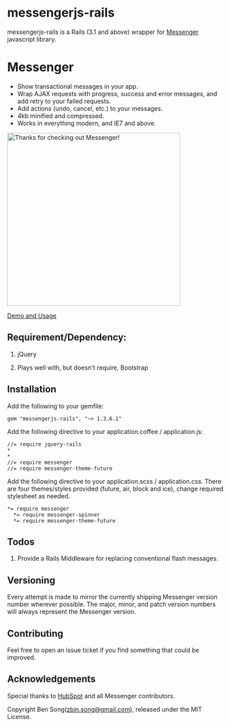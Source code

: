 # messengerjs-rails

messengerjs-rails is a Rails (3.1 and above) wrapper for [Messenger](http://github.hubspot.com/messenger/) javascript library.

# Messenger

- Show transactional messages in your app.
- Wrap AJAX requests with progress, success and error messages, and add retry to your failed requests.
- Add actions (undo, cancel, etc.) to your messages.
- 4kb minified and compressed.
- Works in everything modern, and IE7 and above.

<a href="http://hubspot.github.com/messenger">
  <img src="https://raw.github.com/HubSpot/messenger/f500e931fe7099da460aaf9b5c1013f377e40775/images/messenger_preview.png" title="Thanks for checking out Messenger!" width="400px" style="max-width: 400px"/>
</a>

[Demo and Usage](http://hubspot.github.com/messenger)

## Requirement/Dependency:

1. jQuery

2. Plays well with, but doesn't require, Bootstrap

## Installation

Add the following to your gemfile:

    gem "messengerjs-rails", "~> 1.3.6.1"

Add the following directive to your application.coffee / application.js:   

    //= require jquery-rails
    *
    *
    //= require messenger
    //= require messenger-theme-future

Add the following directive to your application.scss / application.css. There are four themes/styles provided (future, air, block and ice), change required stylesheet as needed.

    *= require messenger
 	  *= require messenger-spinner
 	  *= require messenger-theme-future

## Todos

1. Provide a Rails Middleware for replacing conventional flash messages.  

## Versioning

Every attempt is made to mirror the currently shipping Messenger version number wherever possible.
The major, minor, and patch version numbers will always represent the Messenger version.

## Contributing

Feel free to open an issue ticket if you find something that could be improved.

## Acknowledgements

Special thanks to [HubSpot](http://dev.hubspot.com/) and all Messenger contributors.

Copyright Ben Song(zbin.song@gmail.com), released under the MIT License.
